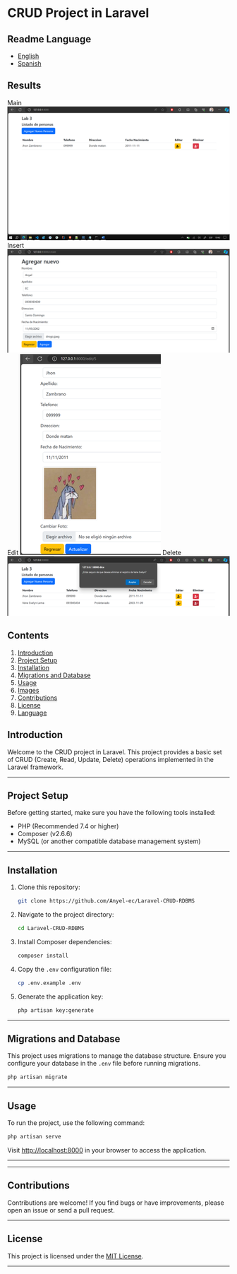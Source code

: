 # CRUD Project in Laravel
## Readme Language

- [English](README.md)
- [Spanish](README-es.md)


## Results

Main
![Ejemplo de Imagen](/doc/Captura.PNG)
Insert
![Ejemplo de Imagen](/doc/create.PNG)
Edit
![Ejemplo de Imagen](/doc/editar.png)
Delete
![Ejemplo de Imagen](/doc/eliminar.png)

## Contents

1. [Introduction](#introduction)
2. [Project Setup](#project-setup)
3. [Installation](#installation)
4. [Migrations and Database](#migrations-and-database)
5. [Usage](#usage)
6. [Images](#images)
7. [Contributions](#contributions)
8. [License](#license)
9. [Language](#language)

## Introduction

Welcome to the CRUD project in Laravel. This project provides a basic set of CRUD (Create, Read, Update, Delete) operations implemented in the Laravel framework.

---

## Project Setup

Before getting started, make sure you have the following tools installed:

- PHP (Recommended 7.4 or higher)
- Composer (v2.6.6)
- MySQL (or another compatible database management system)

---

## Installation

1. Clone this repository:

    ```bash
    git clone https://github.com/Anyel-ec/Laravel-CRUD-RDBMS
    ```

2. Navigate to the project directory:

    ```bash
    cd Laravel-CRUD-RDBMS
    ```

3. Install Composer dependencies:

    ```bash
    composer install
    ```

4. Copy the `.env` configuration file:

    ```bash
    cp .env.example .env
    ```

5. Generate the application key:

    ```bash
    php artisan key:generate
    ```

---

## Migrations and Database

This project uses migrations to manage the database structure. Ensure you configure your database in the `.env` file before running migrations.

```bash
php artisan migrate
```

---

## Usage

To run the project, use the following command:

```bash
php artisan serve
```

Visit [http://localhost:8000](http://localhost:8000) in your browser to access the application.

---


---

## Contributions

Contributions are welcome! If you find bugs or have improvements, please open an issue or send a pull request.

---

## License

This project is licensed under the [MIT License](LICENSE).

---
